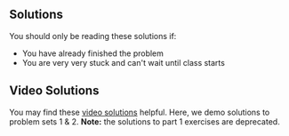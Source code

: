 ## Solutions

You should only be reading these solutions if:
  * You have already finished the problem
  * You are very very stuck and can't wait until class starts

## Video Solutions
You may find these [video solutions][video solutions] helpful. Here, we demo solutions to problem sets 1 & 2. **Note:** the solutions to part 1 exercises are deprecated.

[video solutions]: https://www.youtube.com/playlist?list=PL7ZJSWk1ZKlur3YGIgKScyzjdyf2opR4a
